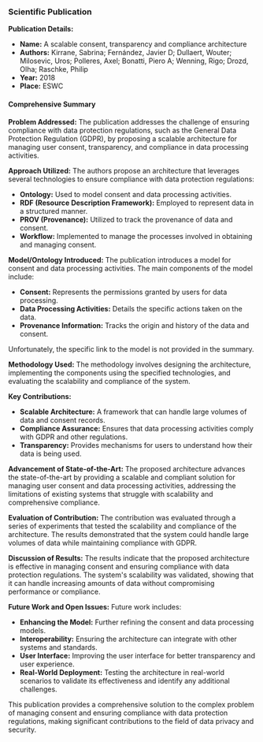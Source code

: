 ### Scientific Publication

**Publication Details:**
- **Name:** A scalable consent, transparency and compliance architecture
- **Authors:** Kirrane, Sabrina; Fernández, Javier D; Dullaert, Wouter; Milosevic, Uros; Polleres, Axel; Bonatti, Piero A; Wenning, Rigo; Drozd, Olha; Raschke, Philip
- **Year:** 2018
- **Place:** ESWC

#### Comprehensive Summary

**Problem Addressed:**
The publication addresses the challenge of ensuring compliance with data protection regulations, such as the General Data Protection Regulation (GDPR), by proposing a scalable architecture for managing user consent, transparency, and compliance in data processing activities.

**Approach Utilized:**
The authors propose an architecture that leverages several technologies to ensure compliance with data protection regulations:
- **Ontology:** Used to model consent and data processing activities.
- **RDF (Resource Description Framework):** Employed to represent data in a structured manner.
- **PROV (Provenance):** Utilized to track the provenance of data and consent.
- **Workflow:** Implemented to manage the processes involved in obtaining and managing consent.

**Model/Ontology Introduced:**
The publication introduces a model for consent and data processing activities. The main components of the model include:
- **Consent:** Represents the permissions granted by users for data processing.
- **Data Processing Activities:** Details the specific actions taken on the data.
- **Provenance Information:** Tracks the origin and history of the data and consent.

Unfortunately, the specific link to the model is not provided in the summary.

**Methodology Used:**
The methodology involves designing the architecture, implementing the components using the specified technologies, and evaluating the scalability and compliance of the system.

**Key Contributions:**
- **Scalable Architecture:** A framework that can handle large volumes of data and consent records.
- **Compliance Assurance:** Ensures that data processing activities comply with GDPR and other regulations.
- **Transparency:** Provides mechanisms for users to understand how their data is being used.

**Advancement of State-of-the-Art:**
The proposed architecture advances the state-of-the-art by providing a scalable and compliant solution for managing user consent and data processing activities, addressing the limitations of existing systems that struggle with scalability and comprehensive compliance.

**Evaluation of Contribution:**
The contribution was evaluated through a series of experiments that tested the scalability and compliance of the architecture. The results demonstrated that the system could handle large volumes of data while maintaining compliance with GDPR.

**Discussion of Results:**
The results indicate that the proposed architecture is effective in managing consent and ensuring compliance with data protection regulations. The system's scalability was validated, showing that it can handle increasing amounts of data without compromising performance or compliance.

**Future Work and Open Issues:**
Future work includes:
- **Enhancing the Model:** Further refining the consent and data processing models.
- **Interoperability:** Ensuring the architecture can integrate with other systems and standards.
- **User Interface:** Improving the user interface for better transparency and user experience.
- **Real-World Deployment:** Testing the architecture in real-world scenarios to validate its effectiveness and identify any additional challenges.

This publication provides a comprehensive solution to the complex problem of managing consent and ensuring compliance with data protection regulations, making significant contributions to the field of data privacy and security.